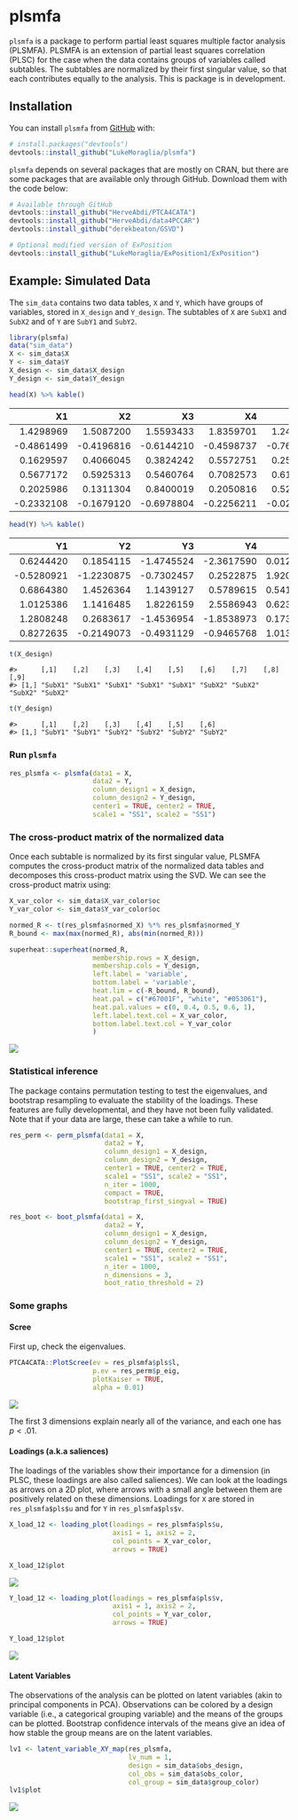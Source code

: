 
<!-- README.md is generated from README.Rmd. Please edit that file -->

# plsmfa

<!-- badges: start -->
<!-- badges: end -->

`plsmfa` is a package to perform partial least squares multiple factor
analysis (PLSMFA). PLSMFA is an extension of partial least squares
correlation (PLSC) for the case when the data contains groups of
variables called subtables. The subtables are normalized by their first
singular value, so that each contributes equally to the analysis. This
is package is in development.

## Installation

You can install `plsmfa` from
[GitHub](https://github.com/LukeMoraglia/plsmfa) with:

``` r
# install.packages("devtools")
devtools::install_github("LukeMoraglia/plsmfa")
```

`plsmfa` depends on several packages that are mostly on CRAN, but there
are some packages that are available only through GitHub. Download them
with the code below:

``` r
# Available through GitHub
devtools::install_github("HerveAbdi/PTCA4CATA")
devtools::install_github("HerveAbdi/data4PCCAR")
devtools::install_github("derekbeaton/GSVD")

# Optional modified version of ExPosition
devtools::install_github("LukeMoraglia/ExPosition1/ExPosition")
```

## Example: Simulated Data

The `sim_data` contains two data tables, `X` and `Y`, which have groups
of variables, stored in `X_design` and `Y_design`. The subtables of `X`
are `SubX1` and `SubX2` and of `Y` are `SubY1` and `SubY2`.

``` r
library(plsmfa)
data("sim_data")
X <- sim_data$X
Y <- sim_data$Y
X_design <- sim_data$X_design
Y_design <- sim_data$Y_design

head(X) %>% kable()
```

|         X1 |         X2 |         X3 |         X4 |         X5 |         X6 |         X7 |         X8 |         X9 |
|-----------:|-----------:|-----------:|-----------:|-----------:|-----------:|-----------:|-----------:|-----------:|
|  1.4298969 |  1.5087200 |  1.5593433 |  1.8359701 |  1.2409016 |  1.2009654 | -2.0009292 | -0.0046208 |  1.3349126 |
| -0.4861499 | -0.4196816 | -0.6144210 | -0.4598737 | -0.7653348 |  1.0447511 |  0.3337772 |  0.7602422 | -0.8692718 |
|  0.1629597 |  0.4066045 |  0.3824242 |  0.5572751 |  0.2561056 | -1.0032086 |  1.1713251 |  0.0389909 |  0.0554870 |
|  0.5677172 |  0.5925313 |  0.5460764 |  0.7082573 |  0.6107797 |  1.8484819 |  2.0595392 |  0.7350721 |  0.0490669 |
|  0.2025986 |  0.1311304 |  0.8400019 |  0.2050816 |  0.5243544 | -0.6667734 | -1.3768616 | -0.1464726 | -0.5783557 |
| -0.2332108 | -0.1679120 | -0.6978804 | -0.2256211 | -0.0229555 |  0.1055138 | -1.1508556 | -0.0578873 | -0.9987387 |

``` r
head(Y) %>% kable()
```

|         Y1 |         Y2 |         Y3 |         Y4 |        Y5 |         Y6 |
|-----------:|-----------:|-----------:|-----------:|----------:|-----------:|
|  0.6244420 |  0.1854115 | -1.4745524 | -2.3617590 | 0.0129692 |  1.8980617 |
| -0.5280921 | -1.2230875 | -0.7302457 |  0.2522875 | 1.9208308 |  0.8632615 |
|  0.6864380 |  1.4526364 |  1.1439127 |  0.5789615 | 0.5414974 | -0.9467181 |
|  1.0125386 |  1.1416485 |  1.8226159 |  2.5586943 | 0.6238643 |  0.9114952 |
|  1.2808248 |  0.2683617 | -1.4536954 | -1.8538973 | 0.1735249 | -0.6694729 |
|  0.8272635 | -0.2149073 | -0.4931129 | -0.9465768 | 1.0130864 |  0.3821033 |

``` r
t(X_design)
```

    #>      [,1]    [,2]    [,3]    [,4]    [,5]    [,6]    [,7]    [,8]    [,9]   
    #> [1,] "SubX1" "SubX1" "SubX1" "SubX1" "SubX1" "SubX2" "SubX2" "SubX2" "SubX2"

``` r
t(Y_design)
```

    #>      [,1]    [,2]    [,3]    [,4]    [,5]    [,6]   
    #> [1,] "SubY1" "SubY1" "SubY2" "SubY2" "SubY2" "SubY2"

### Run `plsmfa`

``` r
res_plsmfa <- plsmfa(data1 = X, 
                     data2 = Y,
                     column_design1 = X_design,
                     column_design2 = Y_design,
                     center1 = TRUE, center2 = TRUE,
                     scale1 = "SS1", scale2 = "SS1")
```

### The cross-product matrix of the normalized data

Once each subtable is normalized by its first singular value, PLSMFA
computes the cross-product matrix of the normalized data tables and
decomposes this cross-product matrix using the SVD. We can see the
cross-product matrix using:

``` r
X_var_color <- sim_data$X_var_color$oc
Y_var_color <- sim_data$Y_var_color$oc

normed_R <- t(res_plsmfa$normed_X) %*% res_plsmfa$normed_Y
R_bound <- max(max(normed_R), abs(min(normed_R)))

superheat::superheat(normed_R,
                     membership.rows = X_design,
                     membership.cols = Y_design,
                     left.label = 'variable',
                     bottom.label = 'variable',
                     heat.lim = c(-R_bound, R_bound),
                     heat.pal = c("#67001F", "white", "#053061"),
                     heat.pal.values = c(0, 0.4, 0.5, 0.6, 1),
                     left.label.text.col = X_var_color,
                     bottom.label.text.col = Y_var_color
                     )
```

![](man/figures/README-normed_R-1.png)<!-- -->

### Statistical inference

The package contains permutation testing to test the eigenvalues, and
bootstrap resampling to evaluate the stability of the loadings. These
features are fully developmental, and they have not been fully
validated. Note that if your data are large, these can take a while to
run.

``` r
res_perm <- perm_plsmfa(data1 = X, 
                        data2 = Y,
                        column_design1 = X_design,
                        column_design2 = Y_design,
                        center1 = TRUE, center2 = TRUE,
                        scale1 = "SS1", scale2 = "SS1",
                        n_iter = 1000,
                        compact = TRUE,
                        bootstrap_first_singval = TRUE)
```

``` r
res_boot <- boot_plsmfa(data1 = X, 
                        data2 = Y,
                        column_design1 = X_design,
                        column_design2 = Y_design,
                        center1 = TRUE, center2 = TRUE,
                        scale1 = "SS1", scale2 = "SS1",
                        n_iter = 1000,
                        n_dimensions = 3,
                        boot_ratio_threshold = 2)
```

### Some graphs

#### Scree

First up, check the eigenvalues.

``` r
PTCA4CATA::PlotScree(ev = res_plsmfa$pls$l,
                     p.ev = res_perm$p_eig,
                     plotKaiser = TRUE, 
                     alpha = 0.01)
```

![](man/figures/README-unnamed-chunk-2-1.png)<!-- -->

The first 3 dimensions explain nearly all of the variance, and each one
has *p* \< .01.

#### Loadings (a.k.a saliences)

The loadings of the variables show their importance for a dimension (in
PLSC, these loadings are also called saliences). We can look at the
loadings as arrows on a 2D plot, where arrows with a small angle between
them are positively related on these dimensions. Loadings for `X` are
stored in `res_plsmfa$pls$u` and for `Y` in `res_plsmfa$pls$v`.

``` r
X_load_12 <- loading_plot(loadings = res_plsmfa$pls$u,
                          axis1 = 1, axis2 = 2,
                          col_points = X_var_color,
                          arrows = TRUE)

X_load_12$plot
```

![](man/figures/README-unnamed-chunk-3-1.png)<!-- -->

``` r
Y_load_12 <- loading_plot(loadings = res_plsmfa$pls$v,
                          axis1 = 1, axis2 = 2,
                          col_points = Y_var_color,
                          arrows = TRUE)

Y_load_12$plot
```

![](man/figures/README-unnamed-chunk-4-1.png)<!-- -->

#### Latent Variables

The observations of the analysis can be plotted on latent variables
(akin to principal components in PCA). Observations can be colored by a
design variable (i.e., a categorical grouping variable) and the means of
the groups can be plotted. Bootstrap confidence intervals of the means
give an idea of how stable the group means are on the latent variables.

``` r
lv1 <- latent_variable_XY_map(res_plsmfa,
                              lv_num = 1,
                              design = sim_data$obs_design,
                              col_obs = sim_data$obs_color,
                              col_group = sim_data$group_color)
lv1$plot
```

![](man/figures/README-unnamed-chunk-5-1.png)<!-- -->
